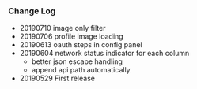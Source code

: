 ### Change Log
* 20190710 image only filter
* 20190706 profile image loading
* 20190613 oauth steps in config panel
* 20190604 network status indicator for each column
  * better json escape handling
  * append api path automatically
* 20190529 First release


